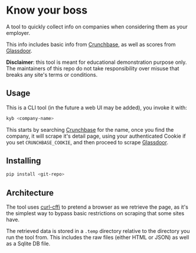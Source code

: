 # Know your boss

A tool to quickly collect info on companies when considering them as your
employer.

This info includes basic info from [Crunchbase][crunchbase], as well as scores
from [Glassdoor][glassdoor].

**Disclaimer**: this tool is meant for educational demonstration purpose only.
The maintainers of this repo do not take responsibility over misuse that breaks
any site's terms or conditions.

## Usage

This is a CLI tool (in the future a web UI may be added), you invoke it with:

```bash
kyb <company-name>
```

This starts by searching [Crunchbase][crunchbase] for the name, once you find
the company, it will scrape it's detail page, using your authenticated Cookie
if you set `CRUNCHBASE_COOKIE`, and then proceed to scrape
[Glassdoor][glassdoor].

## Installing

```bash
pip install <git-repo>
```

## Architecture

The tool uses [curl-cffi][curl-cffi] to pretend a browser as we retrieve the
page, as it's the simplest way to bypass basic restrictions on scraping that
some sites have.

The retrieved data is stored in a `.temp` directory relative to the directory
you run the tool from. This includes the raw files (either HTML or JSON) as
well as a Sqlite DB file.

[curl-cffi]: https://curl-cffi.readthedocs.io/
[crunchbase]: https://www.crunchbase.com/
[glassdoor]: https://www.glassdoor.co.uk/
